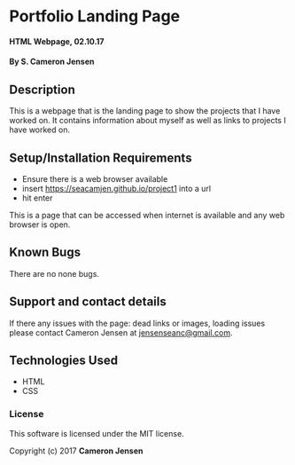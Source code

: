 # Portfolio Landing Page

#### HTML Webpage, 02.10.17

#### By S. Cameron Jensen

## Description

This is a webpage that is the landing page to show the projects that I have worked on. It contains information about myself as well as links to projects I have worked on.

## Setup/Installation Requirements

* Ensure there is a web browser available
* insert https://seacamjen.github.io/project1 into a url
* hit enter

This is a page that can be accessed when internet is available and any web browser is open.

## Known Bugs

There are no none bugs.

## Support and contact details

If there any issues with the page: dead links or images, loading issues please contact Cameron Jensen at jensenseanc@gmail.com.

## Technologies Used

* HTML
* CSS

### License

This software is licensed under the MIT license.

Copyright (c) 2017 **Cameron Jensen**
